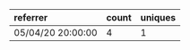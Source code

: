 | referrer          | count | uniques |
| :---------------- | :---- | :------ |
| 05/04/20 20:00:00 | 4     | 1       |